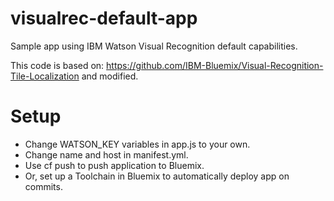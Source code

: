 # visualrec-default-app

Sample app using IBM Watson Visual Recognition default capabilities.

This code is based on: https://github.com/IBM-Bluemix/Visual-Recognition-Tile-Localization
and modified.

# Setup

- Change WATSON_KEY variables in app.js to your own.
- Change name and host in manifest.yml.
- Use cf push to push application to Bluemix.
- Or, set up a Toolchain in Bluemix to automatically deploy app on commits.

